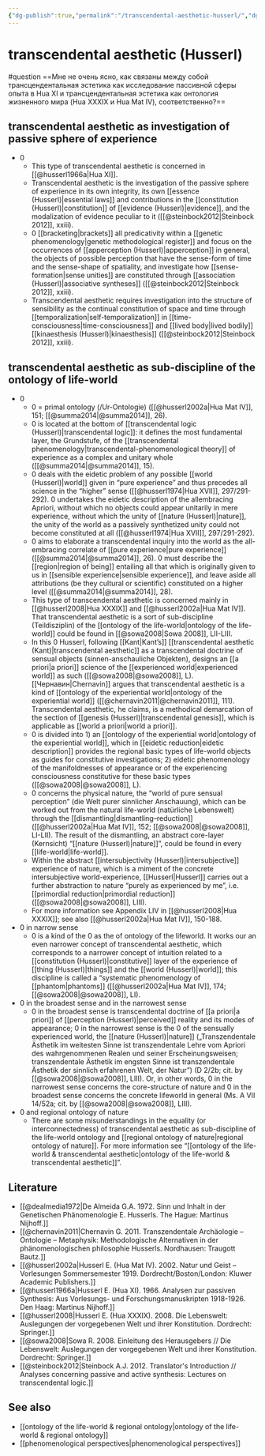 ```yaml
---
{"dg-publish":true,"permalink":"/transcendental-aesthetic-husserl/","dgHomeLink":false,"dgPassFrontmatter":false}
---
```


# transcendental aesthetic (Husserl)

#question ==Мне не очень ясно, как связаны между собой трансцендентальная эстетика как исследование пассивной сферы опыта в Hua XI и трансцендентальная эстетика как онтология жизненного мира (Hua XXXIX и Hua Mat IV), соответственно?==


## transcendental aesthetic as investigation of passive sphere of experience
- 0
	- This type of transcendental aesthetic is concerned in [[@husserl1966a|Hua XI]].
	- Transcendental aesthetic is the investigation of the passive sphere of experience in its own integrity, its own [[essence (Husserl)|essential laws]] and contributions in the [[constitution (Husserl)|constitution]] of [[evidence (Husserl)|evidence]], and the modalization of evidence peculiar to it ([[@steinbock2012|Steinbock 2012]], xxiii). 
	- 0 [[bracketing|brackets]] all predicativity within a [[genetic phenomenology|genetic methodological register]] and focus on the occurrences of [[apperception (Husserl)|apperception]] in general, the objects of possible perception that have the sense-form of time and the sense-shape of spatiality, and investigate how [[sense-formation|sense unities]] are constituted through [[association (Husserl)|associative syntheses]] ([[@steinbock2012|Steinbock 2012]], xxiii). 
	- Transcendental aesthetic requires investigation into the structure of sensibility as the continual constitution of space and time through [[temporalization|self-temporalization]] in [[time-consciousness|time-consciousness]] and [[lived body|lived bodily]] [[kinaesthesis (Husserl)|kinaesthesis]] ([[@steinbock2012|Steinbock 2012]], xxiii).

## transcendental aesthetic as sub-discipline of the ontology of life-world
- 0 
	- 0 = primal ontology (/Ur-Ontologie) ([[@husserl2002a|Hua Mat IV]], 151; [[@summa2014|@summa2014]], 26).
	- 0 is located at the bottom of [[transcendental logic (Husserl)|transcendental logic]]: it defines the most fundamental layer, the Grundstufe, of the [[transcendental phenomenology|transcendental-phenomenological theory]] of experience as a complex and unitary whole ([[@summa2014|@summa2014]], 15).
	- 0 deals with the eidetic problem of any possible [[world (Husserl)|world]] given in “pure experience” and thus precedes all science in the “higher” sense ([[@husserl1974|Hua XVII]], 297/291-292). 0 undertakes the eidetic description of the allembracing Apriori, without which no objects could appear unitarily in mere experience, without which the unity of [[nature (Husserl)|nature]], the unity of the world as a passively synthetized unity could not become constituted at all ([[@husserl1974|Hua XVII]], 297/291-292).
	- 0 aims to elaborate a transcendental inquiry into the world as the all-embracing correlate of [[pure experience|pure experience]] ([[@summa2014|@summa2014]], 26). 0 must describe the [[region|region of being]] entailing all that which is originally given to us in [[sensible experience|sensible experience]], and leave aside all attributions (be they cultural or scientific) constituted on a higher level ([[@summa2014|@summa2014]], 28).
	- This type of transcendental aesthetic is concerned mainly in [[@husserl2008|Hua XXXIX]] and [[@husserl2002a|Hua Mat IV]]. That transcendental aesthetic is a sort of sub-discipline (Teildisziplin) of the [[ontology of the life-world|ontology of the life-world]] could be found in [[@sowa2008|Sowa 2008]], LII-LIII.
	- In this 0 Husserl, following [[Kant|Kant’s]] [[transcendental aesthetic (Kant)|transcendental aesthetic]] as a transcendental doctrine of sensual objects (sinnen-anschauliche Objekten), designs an [[a priori|a priori]] science of the [[experienced world|experienced world]] as such ([[@sowa2008|@sowa2008]], L). [[Чернавин|Chernavin]] argues that transcendental aesthetic is a kind of [[ontology of the experiential world|ontology of the experiential world]] ([[@chernavin2011|@chernavin2011]], 111). Transcendental aesthetic, he claims, is a methodical demarcation of the section of [[genesis (Husserl)|transcendental genesis]], which is applicable as [[world a priori|world a priori]].
	- 0 is divided into 1) an [[ontology of the experiential world|ontology of the experiential world]], which in [[eidetic reduction|eidetic description]] provides the regional basic types of life-world objects as guides for constitutive investigations; 2) eidetic phenomenology of the manifoldnesses of appearance or of the experiencing consciousness constitutive for these basic types ([[@sowa2008|@sowa2008]], L).
	- 0 concerns the physical nature, the “world of pure sensual perception” (die Welt purer sinnlicher Anschauung), which can be worked out from the natural life-world (natürliche Lebenswelt) through the [[dismantling|dismantling–reduction]] ([[@husserl2002a|Hua Mat IV]], 152; [[@sowa2008|@sowa2008]], LI-LII). The result of the dismantling, an abstract core-layer (Kernsicht) “[[nature (Husserl)|nature]]”, could be found in every [[life-world|life-world]].
	- Within the abstract [[intersubjectivity (Husserl)|intersubjective]] experience of nature, which is a miment of the concrete intersubjective world-experience, [[Husserl|Husserl]] carries out a further abstraction to nature “purely as experienced by me”, i.e. [[primordial reduction|primordial reduction]] ([[@sowa2008|@sowa2008]], LIII).
	- For more information see Appendix LIV in [[@husserl2008|Hua XXXIX]]; see also [[@husserl2002a|Hua Mat IV]], 150-188.
- 0 in narrow sense
	- 0 is a kind of the 0 as the of ontology of the lifeworld. It works our an even narrower concept of transcendental aesthetic, which corresponds to a narrower concept of intuition related to a [[constitution (Husserl)|constitutive]] layer of the experience of [[thing (Husserl)|things]] and the [[world (Husserl)|world]]; this discipline is called a “systematic phenomenology of [[phantom|phantoms]] ([[@husserl2002a|Hua Mat IV]], 174; [[@sowa2008|@sowa2008]], LI).
- 0 in the broadest sense and in the narrowest sense
	- 0 in the broadest sense is transcendental doctrine of [[a priori|a priori]] of [[perception (Husserl)|perceived]] reality and its modes of appearance; 0 in the narrowest sense is the 0 of the sensually experienced world, the [[nature (Husserl)|nature]] („Transzendentale Ästhetik im weitesten Sinne ist transzendentale Lehre vom Apriori des wahrgenommenen Realen und seiner Erscheinungsweisen; transzendentale Ästhetik im engsten Sinne ist transzendentale Ästhetik der sinnlich erfahrenen Welt, der Natur”) (D 2/2b; cit. by [[@sowa2008|@sowa2008]], LIII). Or, in other words, 0 in the narrowest sense concerns the core-structure of nature and 0 in the broadest sense concerns the concrete lifeworld in general (Ms. A VII 14/52a; cit. by [[@sowa2008|@sowa2008]], LIII).
- 0 and regional ontology of nature
	 - There are some misunderstandings in the equality (or interconnectedness) of transcendental aesthetic as sub-discipline of the life-world ontology and [[regional ontology of nature|regional ontology of nature]]. For more information see  “[[ontology of the life-world & transcendental aesthetic|ontology of the life-world & transcendental aesthetic]]”.
 




## Literature
- [[@dealmedia1972|De Almeida G.A. 1972. Sinn und Inhalt in der Genetischen Phänomenologie E. Husserls. The Hague: Martinus Nijhoff.]]
- [[@chernavin2011|Chernavin G. 2011. Transzendentale Archäologie – Ontologie – Metaphysik: Methodologische Alternativen in der phänomenologischen philosophie Husserls. Nordhausen: Traugott Bautz.]]
- [[@husserl2002a|Husserl E. (Hua Mat IV). 2002. Natur und Geist – Vorlesungen Sommersemester 1919. Dordrecht/Boston/London: Kluwer Academic Publishers.]]
- [[@husserl1966a|Husserl E. (Hua XI). 1966. Analysen zur passiven Synthesis: Aus Vorlesungs- und Forschungsmanuskripten 1918-1926. Den Haag: Martinus Nijhoff.]]
- [[@husserl2008|Husserl E. (Hua XXXIX). 2008. Die Lebenswelt: Auslegungen der vorgegebenen Welt und ihrer Konstitution. Dordrecht: Springer.]]
- [[@sowa2008|Sowa R. 2008. Einleitung des Herausgebers // Die Lebenswelt: Auslegungen der vorgegebenen Welt und ihrer Konstitution. Dordrecht: Springer.]]
- [[@steinbock2012|Steinbock A.J. 2012. Translator's Introduction // Analyses concerning passive and active synthesis: Lectures on transcendental logic.]]

## See also
- [[ontology of the life-world & regional ontology|ontology of the life-world & regional ontology]]
- [[phenomenological perspectives|phenomenological perspectives]]